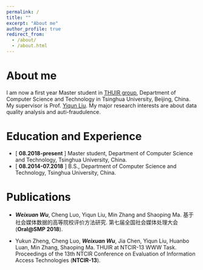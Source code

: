 ```yaml
---
permalink: /
title: ""
excerpt: "About me"
author_profile: true
redirect_from: 
  - /about/
  - /about.html
---
```


# About me

I am now a first year Master student in [THUIR group](http://www.thuir.cn/), Department of Computer Science and Technology in Tsinghua University, Beijing, China. My supervisor is Prof. [Yiqun Liu](http://www.thuir.cn/group/~YQLiu/). My major research interests are about data quality analysis and auti-fraudulence.

# Education and Experience

* [ **08.2018-present** ] Master student, Department of Computer Science and Technology, Tsinghua University, China.
* [ **08.2014-07.2018** ] B.S., Department of Computer Science and Technology, Tsinghua University, China.

# Publications

* ***Weixuan Wu***, Cheng Luo, Yiqun Liu, Min Zhang and Shaoping Ma. 基于社会媒体数据的高等院校评价方法研究. 第七届全国社会媒体处理大会 (**Oral@SMP 2018**).

* Yukun Zheng, Cheng Luo, ***Weixuan Wu***, Jia Chen, Yiqun Liu, Huanbo Luan, Min Zhang, Shaoping Ma. THUIR at NTCIR-13 WWW Task. Proceedings of the 13th NTCIR Conference on Evaluation of Information Access Technologies (**NTCIR-13**).
